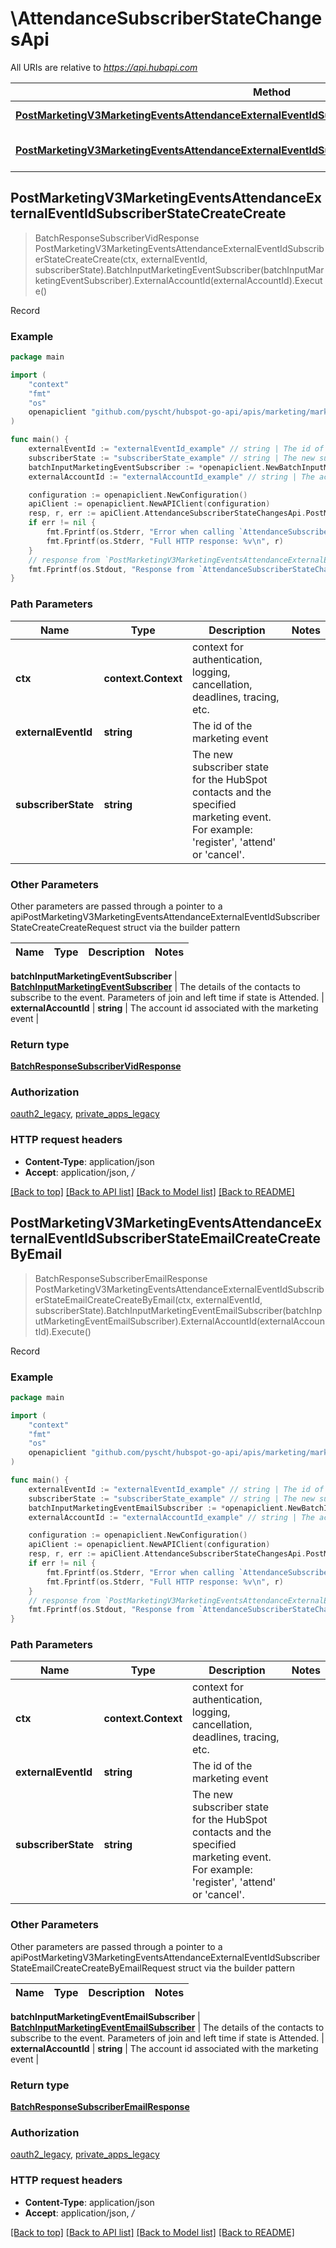 # \AttendanceSubscriberStateChangesApi

All URIs are relative to *https://api.hubapi.com*

Method | HTTP request | Description
------------- | ------------- | -------------
[**PostMarketingV3MarketingEventsAttendanceExternalEventIdSubscriberStateCreateCreate**](AttendanceSubscriberStateChangesApi.md#PostMarketingV3MarketingEventsAttendanceExternalEventIdSubscriberStateCreateCreate) | **Post** /marketing/v3/marketing-events/attendance/{externalEventId}/{subscriberState}/create | Record
[**PostMarketingV3MarketingEventsAttendanceExternalEventIdSubscriberStateEmailCreateCreateByEmail**](AttendanceSubscriberStateChangesApi.md#PostMarketingV3MarketingEventsAttendanceExternalEventIdSubscriberStateEmailCreateCreateByEmail) | **Post** /marketing/v3/marketing-events/attendance/{externalEventId}/{subscriberState}/email-create | Record



## PostMarketingV3MarketingEventsAttendanceExternalEventIdSubscriberStateCreateCreate

> BatchResponseSubscriberVidResponse PostMarketingV3MarketingEventsAttendanceExternalEventIdSubscriberStateCreateCreate(ctx, externalEventId, subscriberState).BatchInputMarketingEventSubscriber(batchInputMarketingEventSubscriber).ExternalAccountId(externalAccountId).Execute()

Record



### Example

```go
package main

import (
    "context"
    "fmt"
    "os"
    openapiclient "github.com/pyscht/hubspot-go-api/apis/marketing/marketing-events-beta"
)

func main() {
    externalEventId := "externalEventId_example" // string | The id of the marketing event
    subscriberState := "subscriberState_example" // string | The new subscriber state for the HubSpot contacts and the specified marketing event. For example: 'register', 'attend' or 'cancel'.
    batchInputMarketingEventSubscriber := *openapiclient.NewBatchInputMarketingEventSubscriber([]openapiclient.MarketingEventSubscriber{*openapiclient.NewMarketingEventSubscriber(int64(123))}) // BatchInputMarketingEventSubscriber | The details of the contacts to subscribe to the event. Parameters of join and left time if state is Attended.
    externalAccountId := "externalAccountId_example" // string | The account id associated with the marketing event (optional)

    configuration := openapiclient.NewConfiguration()
    apiClient := openapiclient.NewAPIClient(configuration)
    resp, r, err := apiClient.AttendanceSubscriberStateChangesApi.PostMarketingV3MarketingEventsAttendanceExternalEventIdSubscriberStateCreateCreate(context.Background(), externalEventId, subscriberState).BatchInputMarketingEventSubscriber(batchInputMarketingEventSubscriber).ExternalAccountId(externalAccountId).Execute()
    if err != nil {
        fmt.Fprintf(os.Stderr, "Error when calling `AttendanceSubscriberStateChangesApi.PostMarketingV3MarketingEventsAttendanceExternalEventIdSubscriberStateCreateCreate``: %v\n", err)
        fmt.Fprintf(os.Stderr, "Full HTTP response: %v\n", r)
    }
    // response from `PostMarketingV3MarketingEventsAttendanceExternalEventIdSubscriberStateCreateCreate`: BatchResponseSubscriberVidResponse
    fmt.Fprintf(os.Stdout, "Response from `AttendanceSubscriberStateChangesApi.PostMarketingV3MarketingEventsAttendanceExternalEventIdSubscriberStateCreateCreate`: %v\n", resp)
}
```

### Path Parameters


Name | Type | Description  | Notes
------------- | ------------- | ------------- | -------------
**ctx** | **context.Context** | context for authentication, logging, cancellation, deadlines, tracing, etc.
**externalEventId** | **string** | The id of the marketing event | 
**subscriberState** | **string** | The new subscriber state for the HubSpot contacts and the specified marketing event. For example: &#39;register&#39;, &#39;attend&#39; or &#39;cancel&#39;. | 

### Other Parameters

Other parameters are passed through a pointer to a apiPostMarketingV3MarketingEventsAttendanceExternalEventIdSubscriberStateCreateCreateRequest struct via the builder pattern


Name | Type | Description  | Notes
------------- | ------------- | ------------- | -------------


 **batchInputMarketingEventSubscriber** | [**BatchInputMarketingEventSubscriber**](BatchInputMarketingEventSubscriber.md) | The details of the contacts to subscribe to the event. Parameters of join and left time if state is Attended. | 
 **externalAccountId** | **string** | The account id associated with the marketing event | 

### Return type

[**BatchResponseSubscriberVidResponse**](BatchResponseSubscriberVidResponse.md)

### Authorization

[oauth2_legacy](../README.md#oauth2_legacy), [private_apps_legacy](../README.md#private_apps_legacy)

### HTTP request headers

- **Content-Type**: application/json
- **Accept**: application/json, */*

[[Back to top]](#) [[Back to API list]](../README.md#documentation-for-api-endpoints)
[[Back to Model list]](../README.md#documentation-for-models)
[[Back to README]](../README.md)


## PostMarketingV3MarketingEventsAttendanceExternalEventIdSubscriberStateEmailCreateCreateByEmail

> BatchResponseSubscriberEmailResponse PostMarketingV3MarketingEventsAttendanceExternalEventIdSubscriberStateEmailCreateCreateByEmail(ctx, externalEventId, subscriberState).BatchInputMarketingEventEmailSubscriber(batchInputMarketingEventEmailSubscriber).ExternalAccountId(externalAccountId).Execute()

Record



### Example

```go
package main

import (
    "context"
    "fmt"
    "os"
    openapiclient "github.com/pyscht/hubspot-go-api/apis/marketing/marketing-events-beta"
)

func main() {
    externalEventId := "externalEventId_example" // string | The id of the marketing event
    subscriberState := "subscriberState_example" // string | The new subscriber state for the HubSpot contacts and the specified marketing event. For example: 'register', 'attend' or 'cancel'.
    batchInputMarketingEventEmailSubscriber := *openapiclient.NewBatchInputMarketingEventEmailSubscriber([]openapiclient.MarketingEventEmailSubscriber{*openapiclient.NewMarketingEventEmailSubscriber(int64(123), "Email_example")}) // BatchInputMarketingEventEmailSubscriber | The details of the contacts to subscribe to the event. Parameters of join and left time if state is Attended.
    externalAccountId := "externalAccountId_example" // string | The account id associated with the marketing event (optional)

    configuration := openapiclient.NewConfiguration()
    apiClient := openapiclient.NewAPIClient(configuration)
    resp, r, err := apiClient.AttendanceSubscriberStateChangesApi.PostMarketingV3MarketingEventsAttendanceExternalEventIdSubscriberStateEmailCreateCreateByEmail(context.Background(), externalEventId, subscriberState).BatchInputMarketingEventEmailSubscriber(batchInputMarketingEventEmailSubscriber).ExternalAccountId(externalAccountId).Execute()
    if err != nil {
        fmt.Fprintf(os.Stderr, "Error when calling `AttendanceSubscriberStateChangesApi.PostMarketingV3MarketingEventsAttendanceExternalEventIdSubscriberStateEmailCreateCreateByEmail``: %v\n", err)
        fmt.Fprintf(os.Stderr, "Full HTTP response: %v\n", r)
    }
    // response from `PostMarketingV3MarketingEventsAttendanceExternalEventIdSubscriberStateEmailCreateCreateByEmail`: BatchResponseSubscriberEmailResponse
    fmt.Fprintf(os.Stdout, "Response from `AttendanceSubscriberStateChangesApi.PostMarketingV3MarketingEventsAttendanceExternalEventIdSubscriberStateEmailCreateCreateByEmail`: %v\n", resp)
}
```

### Path Parameters


Name | Type | Description  | Notes
------------- | ------------- | ------------- | -------------
**ctx** | **context.Context** | context for authentication, logging, cancellation, deadlines, tracing, etc.
**externalEventId** | **string** | The id of the marketing event | 
**subscriberState** | **string** | The new subscriber state for the HubSpot contacts and the specified marketing event. For example: &#39;register&#39;, &#39;attend&#39; or &#39;cancel&#39;. | 

### Other Parameters

Other parameters are passed through a pointer to a apiPostMarketingV3MarketingEventsAttendanceExternalEventIdSubscriberStateEmailCreateCreateByEmailRequest struct via the builder pattern


Name | Type | Description  | Notes
------------- | ------------- | ------------- | -------------


 **batchInputMarketingEventEmailSubscriber** | [**BatchInputMarketingEventEmailSubscriber**](BatchInputMarketingEventEmailSubscriber.md) | The details of the contacts to subscribe to the event. Parameters of join and left time if state is Attended. | 
 **externalAccountId** | **string** | The account id associated with the marketing event | 

### Return type

[**BatchResponseSubscriberEmailResponse**](BatchResponseSubscriberEmailResponse.md)

### Authorization

[oauth2_legacy](../README.md#oauth2_legacy), [private_apps_legacy](../README.md#private_apps_legacy)

### HTTP request headers

- **Content-Type**: application/json
- **Accept**: application/json, */*

[[Back to top]](#) [[Back to API list]](../README.md#documentation-for-api-endpoints)
[[Back to Model list]](../README.md#documentation-for-models)
[[Back to README]](../README.md)

